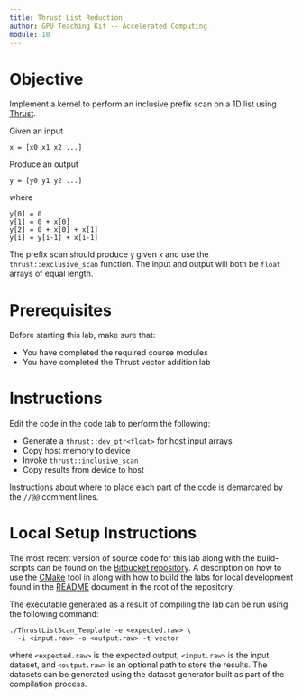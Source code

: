 ```yaml
---
title: Thrust List Reduction
author: GPU Teaching Kit -- Accelerated Computing
module: 10
---
```


# Objective
Implement a kernel to perform an inclusive prefix scan on a 1D list using [Thrust](https://thrust.github.io/).

Given an input

```{.cpp}
x = [x0 x1 x2 ...]
```

Produce an output

```{.cpp}
y = [y0 y1 y2 ...]
```

where

```{.cpp}
y[0] = 0
y[1] = 0 + x[0]
y[2] = 0 + x[0] + x[1]
y[i] = y[i-1] + x[i-1]
```

The prefix scan should produce `y` given `x` and use the `thrust::exclusive_scan` function. The input and output will both be `float` arrays of equal length.

# Prerequisites
Before starting this lab, make sure that:
- You have completed the required course modules
- You have completed the Thrust vector addition lab

# Instructions
Edit the code in the code tab to perform the following:
- Generate a `thrust::dev_ptr<float>` for host input arrays
- Copy host memory to device
- Invoke `thrust::inclusive_scan`
- Copy results from device to host

Instructions about where to place each part of the code is demarcated by the `//@@` comment lines.

# Local Setup Instructions
The most recent version of source code for this lab along with the build-scripts can be found on the [Bitbucket repository](LINKTOLAB). A description on how to use the [CMake](https://cmake.org/) tool in along with how to build the labs for local development found in the [README](LINKTOREADME) document in the root of the repository.

The executable generated as a result of compiling the lab can be run using the following command:

```{.bash}
./ThrustListScan_Template -e <expected.raw> \
  -i <input.raw> -o <output.raw> -t vector
```

where `<expected.raw>` is the expected output, `<input.raw>` is the input dataset, and `<output.raw>` is an optional path to store the results. The datasets can be generated using the dataset generator built as part of the compilation process.
